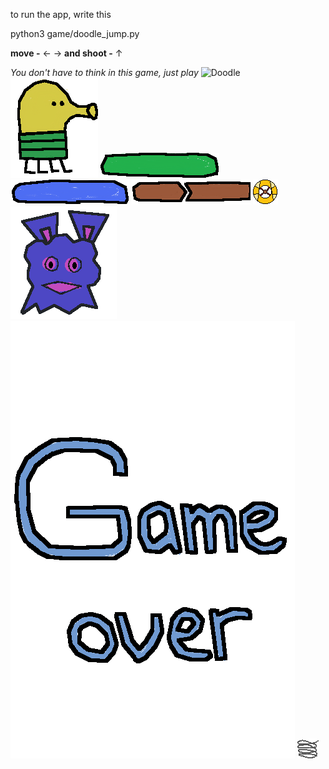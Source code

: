 to run the app, write this

python3 game/doodle_jump.py

**move -** ← → **and shoot -** ↑

_You don't have to think in this game, just play_
<image
  src="/game/images/doodle.png"
  alt="Doodle"
  caption="Doodle">
![Doodle](/game/images/doodle.png "Doodle")
![Usual platform](/game/images/green_platform.png "Usual platform")
![Moving platform](/game/images/moving_platform.png "Moving platform")
![Crack platform](/game/images/crack_platform.png "Crack platform")
![Bullet](/game/images/bullet.png "Bullet")
![Alien](/game/images/alien.png "Alien")
![Game is over](/game/images/gameover.png "Game is over")
![Spring](/game/images/spring.png "Spring")
